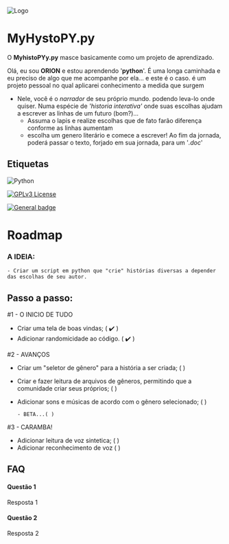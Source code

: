 
![Logo](https://dev-to-uploads.s3.amazonaws.com/uploads/articles/th5xamgrr6se0x5ro4g6.png)


# MyHystoPY.py

O **MyhistoPYy.py** masce basicamente como um projeto de aprendizado. 

Olá, eu sou **ORION** e estou aprendendo '**python**'.
É uma longa caminhada e eu preciso de algo que me acompanhe por ela... e este é o caso. é um projeto pessoal no qual aplicarei conhecimento a medida que surgem

- Nele, você é o *narrador* de seu próprio mundo. podendo leva-lo onde quiser. Numa espécie de *'historia interativa'* onde suas escolhas ajudam a escrever as linhas de um futuro (bom?)...
     - Assuma o lapis e realize escolhas que de fato farão diferença conforme as linhas aumentam
     - escolha um genero literário e comece a escrever! Ao fim da jornada, poderá passar o texto, forjado em sua jornada, para um '*.doc*' 

## Etiquetas
![Python](https://img.shields.io/badge/python-3-3670A0?style=for-the-badge&logo=python&logoColor=ffdd54)

[![GPLv3 License](https://img.shields.io/badge/License-GPL%20v3-yellow.svg)](https://opensource.org/licenses/) 

[![General badge](https://img.shields.io/badge/Version-0.5-<COLOR>.svg)](https://shields.io/)



# Roadmap


### A IDEIA:
    
    - Criar um script em python que "crie" histórias diversas a depender das escolhas de seu autor.


## Passo a passo:

#1 - O INICIO DE TUDO

- Criar uma tela de boas vindas; ( ✔️ )
- Adicionar randomicidade ao código. ( ✔️ )

#2 - AVANÇOS 
   
 - Criar um "seletor de gênero" para a história a ser criada; (  )
- Criar e fazer leitura de arquivos de gêneros, permitindo que a comunidade criar seus próprios; (  )
 - Adicionar sons e músicas de acordo com o gênero selecionado; (  )

       - BETA...( )


#3 - CARAMBA!
- Adicionar leitura de voz sintetica; (   )
- Adicionar reconhecimento de voz ( )

## FAQ

#### Questão 1

Resposta 1

#### Questão 2

Resposta 2

